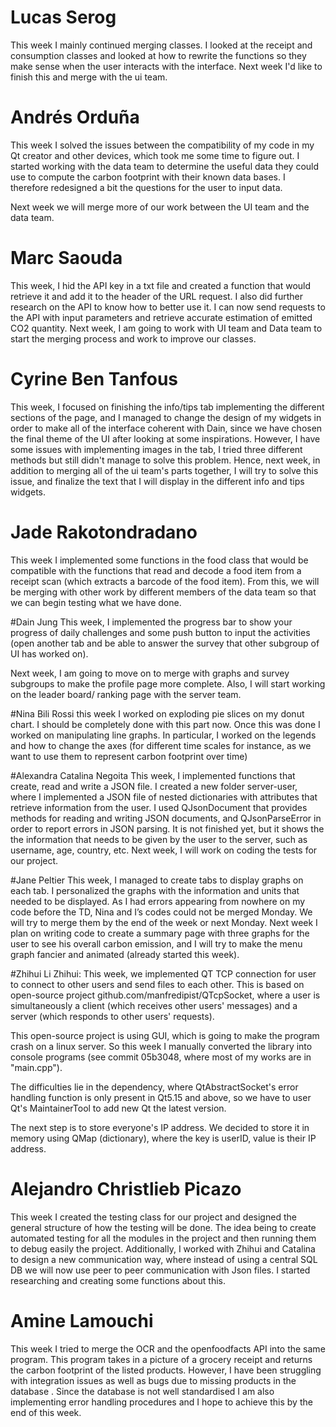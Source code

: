 # Lucas Serog
This week I mainly continued merging classes. I looked at the receipt and consumption classes and looked at how to rewrite the functions so they make sense when the user interacts with the interface. Next week I'd like to finish this and merge with the ui team.

# Andrés Orduña
This week I solved the issues between the compatibility of my code in my Qt creator and other devices, which took me some time to figure out. I started working with the data team to determine the useful data they could use to compute the carbon footprint with their known data bases. I therefore redesigned a bit the questions for the user to input data.

Next week we will merge more of our work between the UI team and the data team.

# Marc Saouda
This week, I hid the API key in a txt file and created a function that would retrieve it and add it to the header of the URL request. I also did further research on the API to know how to better use it. I can now send requests to the API with input parameters and retrieve accurate estimation of emitted CO2 quantity. Next week, I am going to work with UI team and Data team to start the merging process and work to improve our classes.

# Cyrine Ben Tanfous
This week, I focused on finishing the info/tips tab implementing the different sections of the page, and I managed to change the design of my widgets in order to make all of the interface coherent with Dain, since we have chosen the final theme of the UI after looking at some inspirations. However, I have some issues with implementing images in the tab, I tried three different methods but still didn't manage to solve this problem.
Hence, next week, in addition to merging all of the ui team's parts together, I will try to solve this issue, and finalize the text that I will display in the different info and tips widgets.

# Jade Rakotondradano
This week I implemented some functions in the food class that would be compatible with the functions that read and decode a food item from a receipt scan (which extracts a barcode of the food item). From this, we will be merging with other work by different members of the data team so that we can begin testing what we have done.

#Dain Jung
This week, I implemented the progress bar to show your progress of daily challenges and some push button to input the activities (open another tab and be able to answer the survey that other subgroup of UI has worked on).

Next week, I am going to move on to merge with graphs and survey subgroups to make the profile page more complete. Also, I will start working on the leader board/ ranking page with the server team.

#Nina Bili Rossi
this week I worked on exploding pie slices on my donut chart. I should be completely done with this part now. Once this was done I worked on manipulating line graphs. In particular, I worked on the legends and how to change the axes (for different time scales for instance, as we want to use them to represent carbon footprint over time)

#Alexandra Catalina Negoita
This week, I implemented functions that create, read and write a JSON file. I created a new folder server-user, where I implemented a JSON file of nested dictionaries with attributes that retrieve information from the user. I used QJsonDocument that provides methods for reading and writing JSON documents, and QJsonParseError in order to report errors in JSON parsing. It is not finished yet, but it shows the the information that needs to be given by the user to the server, such as username, age, country, etc. Next week, I will work on coding the tests for our project.

#Jane Peltier
This week, I managed to create tabs to display graphs on each tab. I personalized the graphs with the information and units that needed to be displayed. As I had errors appearing from nowhere on my code before the TD, Nina and I’s codes could not be merged Monday. We will try to merge them by the end of the week or next Monday. Next week I plan on writing code to create a summary page with three graphs for the user to see his overall carbon emission, and I will try to make the menu graph fancier and animated (already started this week).

#Zhihui Li
Zhihui:
This week, we implemented QT TCP connection for user to connect to other users and send files to each other. This is based on open-source project github.com/manfredipist/QTcpSocket, where a user is simultaneously a client (which receives other users' messages) and a server (which responds to other users' requests).

This open-source project is using GUI, which is going to make the program crash on a linux server. So this week I manually converted the library into console programs (see commit 05b3048, where most of my works are in "main.cpp").

The difficulties lie in the dependency, where QtAbstractSocket's error handling function is only present in Qt5.15 and above, so we have to user Qt's MaintainerTool to add new Qt the latest version.

The next step is to store everyone's IP address. We decided to store it in memory using QMap (dictionary), where the key is userID, value is their IP address.


# Alejandro Christlieb Picazo 
This week I created the testing class for our project and designed the general structure of how the testing will be done. The idea being to create automated testing for all the modules in the project and then running them to debug easily the project. Additionally, I worked with Zhihui and Catalina to design a new communication way, where instead of using a central SQL DB we will now use peer to peer communication with Json files. I started researching and creating some functions about this.

# Amine Lamouchi 
This week I tried to merge the OCR and the openfoodfacts API into the same program. This program takes in a picture of a grocery receipt and returns the carbon footprint of the listed products. However, I have been struggling with integration issues as well as bugs due to missing products in the database . Since the database is not well standardised I am also implementing error handling procedures and I hope to achieve this by the end of this week. 
